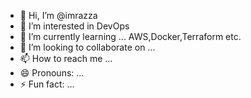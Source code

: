 - 👋 Hi, I’m @imrazza
- 👀 I’m interested in DevOps
- 🌱 I’m currently learning ... AWS,Docker,Terraform etc.
- 💞️ I’m looking to collaborate on ...
- 📫 How to reach me ...
- 😄 Pronouns: ...
- ⚡ Fun fact: ...

<!---
imrazza/imrazza is a ✨ special ✨ repository because its `README.md` (this file) appears on your GitHub profile.
You can click the Preview link to take a look at your changes.
--->
